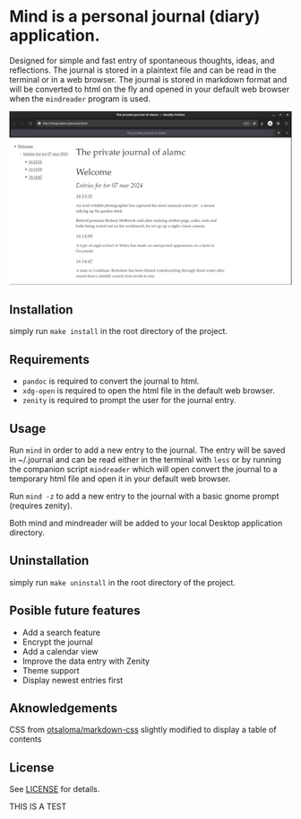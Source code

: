 # Mind is a personal journal (diary) application.
Designed for simple and fast entry of spontaneous thoughts, ideas, and reflections. The journal is stored in a plaintext file and can be read in the terminal or in a web browser. The journal is stored in markdown format and will be converted to html on the fly and opened in your default web browser when the `mindreader` program is used.

<img src="images/example.png" alt="Example image" width="600"/>

## Installation
simply run `make install` in the root directory of the project.

## Requirements
- `pandoc` is required to convert the journal to html.
- `xdg-open` is required to open the html file in the default web browser.
- `zenity` is required to prompt the user for the journal entry.

## Usage
Run `mind` in order to add a new entry to the journal. The entry will be saved in ~/.journal and can be read either in the terminal with `less` or by running the companion script `mindreader` which will open convert the journal to a temporary html file and open it in your default web browser.

Run `mind -z` to add a new entry to the journal with a basic gnome prompt (requires zenity).

Both mind and mindreader will be added to your local Desktop application directory.

## Uninstallation
simply run `make uninstall` in the root directory of the project.

## Posible future features
- Add a search feature
- Encrypt the journal
- Add a calendar view
- Improve the data entry with Zenity
- Theme support
- Display newest entries first

## Aknowledgements
CSS from [otsaloma/markdown-css](https://github.com/otsaloma/markdown-css?tab=readme-ov-file) slightly modified to display a table of contents

## License
See [LICENSE](LICENSE) for details.


THIS IS A TEST

